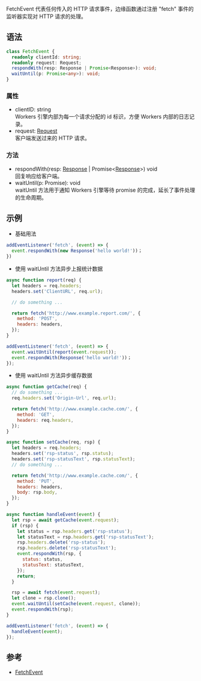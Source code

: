 FetchEvent 代表任何传入的 HTTP 请求事件，边缘函数通过注册 "fetch" 事件的监听器实现对 HTTP 请求的处理。

## 语法
```typescript
class FetchEvent {
  readonly clientId: string;
  readonly request: Request;
  respondWith(resp: Response | Promise<Response>): void;
  waitUntil(p: Promise<any>): void;
}
```

### 属性
- clientID:  string<br>Workers 引擎内部为每一个请求分配的 id 标识，方便 Workers 内部的日志记录。
- request:   [Request](https://cloud.tencent.com/document/product/1552/81902)<br>客户端发送过来的 HTTP 请求。

### 方法
- respondWith(resp: [Response](https://cloud.tencent.com/document/product/1552/81901) | Promise<[Response](https://cloud.tencent.com/document/product/1552/81901)>)  void<br>回复响应给客户端。</br>
- waitUntil(p: Promise<any>):  void<br>waitUntil 方法用于通知 Workers 引擎等待 promise 的完成，延长了事件处理的生命周期。</br>

## 示例
- 基础用法
```js
addEventListener('fetch', (event) => {
  event.respondWith(new Response('hello world!'))；
})
```
- 使用 waitUntil 方法异步上报统计数据
```js
async function report(req) {
  let headers = req.headers;
  headers.set('ClientURL', req.url);

  // do something ...

  return fetch('http://www.example.report.com/', {
    method: 'POST',
    headers: headers,
  });
}

addEventListener('fetch', (event) => {
  event.waitUntil(report(event.request));
  event.respondWith(Response('hello world!'))；
});
```
- 使用 waitUntil 方法异步缓存数据
```js
async function getCache(req) {
  // do something ...
  req.headers.set('Origin-Url', req.url);

  return fetch('http://www.example.cache.com/', {
    method: 'GET',
    headers: req.headers,
  });
}

async function setCache(req, rsp) {
  let headers = req.headers;
  headers.set('rsp-status', rsp.status);
  headers.set('rsp-statusText', rsp.statusText);
  // do something ...

  return fetch('http://www.example.cache.com/', {
    method: 'PUT',
    headers: headers,
    body: rsp.body,
  });
}

async function handleEvent(event) {
  let rsp = await getCache(event.request);
  if (rsp) {
    let status = rsp.headers.get('rsp-status');
    let statusText = rsp.headers.get('rsp-statusText');
    rsp.headers.delete('rsp-status');
    rsp.headers.delete('rsp-statusText');
    event.respondWith(rsp, {
      status: status,
      statusText: statusText,
    });
    return;
  }

  rsp = await fetch(event.request);
  let clone = rsp.clone();
  event.waitUntil(setCache(event.request, clone));
  event.respondWith(rsp);
}

addEventListener('fetch', (event) => {
  handleEvent(event);
});
```

## 参考
- [FetchEvent](https://developer.mozilla.org/en-US/docs/Web/API/FetchEvent)
